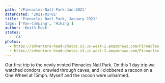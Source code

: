 ```yaml
---
path: '/Pinnacles-Natl-Park-Jan-2021'
datePosted: '2021-01-01'
title: 'Pinnacles Natl Park, January 2021'
tags: ['Van-Camping', 'Hiking']
author: 'Keith Mock'
states:
  - 'CA'
photos:
  - https://adventure-head-photos.s3.us-west-2.amazonaws.com/Pinnacles-Natl-Park-Jan-2021/IMG_0441.jpeg
  - https://adventure-head-photos.s3.us-west-2.amazonaws.com/Pinnacles-Natl-Park-Jan-2021/IMG_0466.jpeg
---
```


Our first trip to the newly minted Pinnacles Natl Park. On this 1 day trip we watched condors, crawled through caves, and I clobbered a racoon on a One Wheel at 15mph. Myself and the racoon were unharmed.
